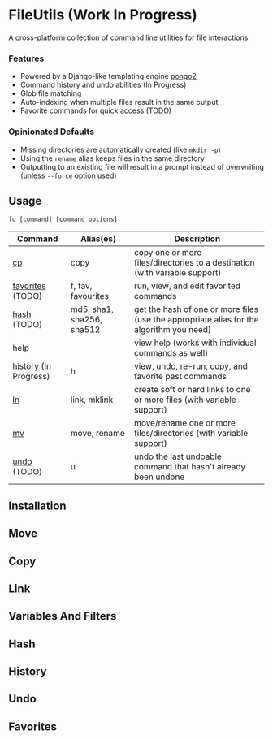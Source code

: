 # FileUtils (Work In Progress)

A cross-platform collection of command line utilities for file interactions.

### Features
- Powered by a Django-like templating engine [pongo2](https://github.com/flosch/pongo2)
- Command history and undo abilities (In Progress)
- Glob file matching
- Auto-indexing when multiple files result in the same output
- Favorite commands for quick access (TODO)

### Opinionated Defaults
- Missing directories are automatically created (like `mkdir -p`)
- Using the `rename` alias keeps files in the same directory
- Outputting to an existing file will result in a prompt instead of overwriting (unless `--force` option used)

## Usage

`fu [command] [command options]`

| Command | Alias(es) | Description |
| ----- | ----- | ----- |
| [cp](#copy) | copy | copy one or more files/directories to a destination (with variable support) |
| [favorites](#favorites) (TODO) | f, fav, favourites | run, view, and edit favorited commands |
| [hash](#hash) (TODO) | md5, sha1, sha256, sha512 | get the hash of one or more files (use the appropriate alias for the algorithm you need) |
| help | | view help (works with individual commands as well) |
| [history](#history) (In Progress) | h | view, undo, re-run, copy, and favorite past commands |
| [ln](#link) | link, mklink | create soft or hard links to one or more files (with variable support) |
| [mv](#move) | move, rename | move/rename one or more files/directories (with variable support) |
| [undo](#undo) (TODO) | u | undo the last undoable command that hasn't already been undone |

## Installation

## Move

## Copy

## Link

## Variables And Filters

## Hash

## History

## Undo

## Favorites